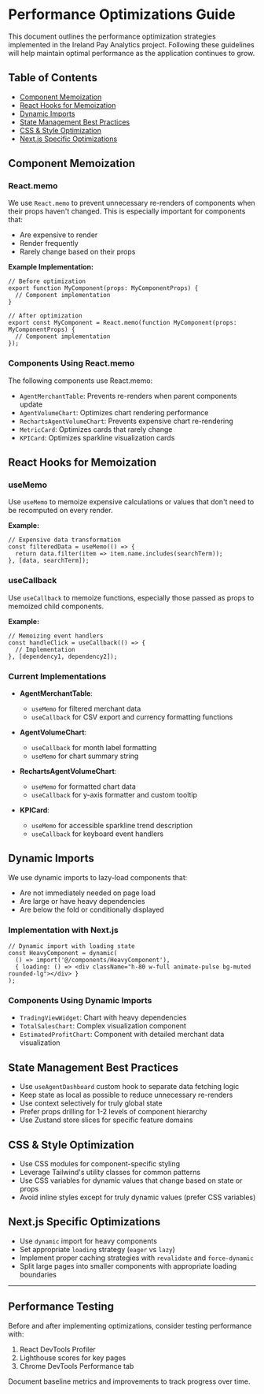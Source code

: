 # Performance Optimizations Guide

This document outlines the performance optimization strategies implemented in the Ireland Pay Analytics project. Following these guidelines will help maintain optimal performance as the application continues to grow.

## Table of Contents
- [Component Memoization](#component-memoization)
- [React Hooks for Memoization](#react-hooks-for-memoization)
- [Dynamic Imports](#dynamic-imports)
- [State Management Best Practices](#state-management-best-practices)
- [CSS & Style Optimization](#css--style-optimization)
- [Next.js Specific Optimizations](#nextjs-specific-optimizations)

## Component Memoization

### React.memo

We use `React.memo` to prevent unnecessary re-renders of components when their props haven't changed. This is especially important for components that:

- Are expensive to render
- Render frequently
- Rarely change based on their props

**Example Implementation:**

```tsx
// Before optimization
export function MyComponent(props: MyComponentProps) {
  // Component implementation
}

// After optimization
export const MyComponent = React.memo(function MyComponent(props: MyComponentProps) {
  // Component implementation
});
```

### Components Using React.memo

The following components use React.memo:

- `AgentMerchantTable`: Prevents re-renders when parent components update
- `AgentVolumeChart`: Optimizes chart rendering performance
- `RechartsAgentVolumeChart`: Prevents expensive chart re-rendering
- `MetricCard`: Optimizes cards that rarely change
- `KPICard`: Optimizes sparkline visualization cards

## React Hooks for Memoization

### useMemo

Use `useMemo` to memoize expensive calculations or values that don't need to be recomputed on every render.

**Example:**

```tsx
// Expensive data transformation
const filteredData = useMemo(() => {
  return data.filter(item => item.name.includes(searchTerm));
}, [data, searchTerm]);
```

### useCallback

Use `useCallback` to memoize functions, especially those passed as props to memoized child components.

**Example:**

```tsx
// Memoizing event handlers
const handleClick = useCallback(() => {
  // Implementation
}, [dependency1, dependency2]);
```

### Current Implementations

- **AgentMerchantTable**:
  - `useMemo` for filtered merchant data
  - `useCallback` for CSV export and currency formatting functions

- **AgentVolumeChart**:
  - `useCallback` for month label formatting
  - `useMemo` for chart summary string

- **RechartsAgentVolumeChart**:
  - `useMemo` for formatted chart data
  - `useCallback` for y-axis formatter and custom tooltip

- **KPICard**:
  - `useMemo` for accessible sparkline trend description
  - `useCallback` for keyboard event handlers

## Dynamic Imports

We use dynamic imports to lazy-load components that:
- Are not immediately needed on page load
- Are large or have heavy dependencies
- Are below the fold or conditionally displayed

### Implementation with Next.js

```tsx
// Dynamic import with loading state
const HeavyComponent = dynamic(
  () => import('@/components/HeavyComponent'),
  { loading: () => <div className="h-80 w-full animate-pulse bg-muted rounded-lg"></div> }
);
```

### Components Using Dynamic Imports

- `TradingViewWidget`: Chart with heavy dependencies
- `TotalSalesChart`: Complex visualization component
- `EstimatedProfitChart`: Component with detailed merchant data visualization

## State Management Best Practices

- Use `useAgentDashboard` custom hook to separate data fetching logic
- Keep state as local as possible to reduce unnecessary re-renders
- Use context selectively for truly global state
- Prefer props drilling for 1-2 levels of component hierarchy
- Use Zustand store slices for specific feature domains

## CSS & Style Optimization

- Use CSS modules for component-specific styling
- Leverage Tailwind's utility classes for common patterns
- Use CSS variables for dynamic values that change based on state or props
- Avoid inline styles except for truly dynamic values (prefer CSS variables)

## Next.js Specific Optimizations

- Use `dynamic` import for heavy components
- Set appropriate `loading` strategy (`eager` vs `lazy`)
- Implement proper caching strategies with `revalidate` and `force-dynamic`
- Split large pages into smaller components with appropriate loading boundaries

---

## Performance Testing

Before and after implementing optimizations, consider testing performance with:

1. React DevTools Profiler
2. Lighthouse scores for key pages
3. Chrome DevTools Performance tab

Document baseline metrics and improvements to track progress over time.
